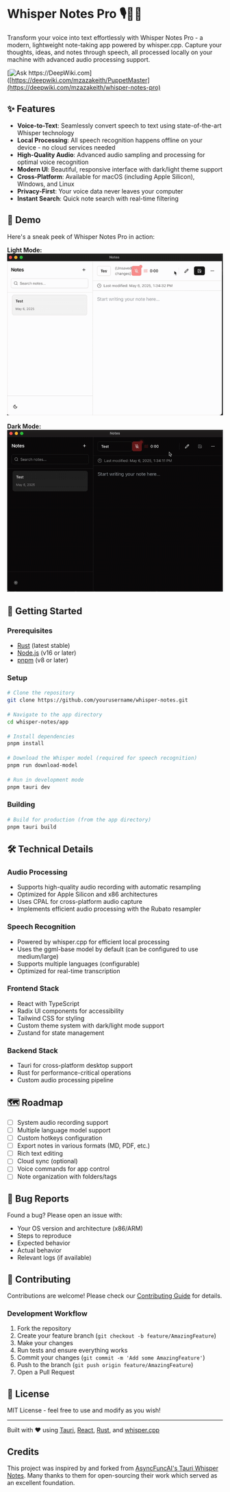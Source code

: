 # Whisper Notes Pro 🎙️📝➕

Transform your voice into text effortlessly with Whisper Notes Pro - a modern, lightweight note-taking app powered by whisper.cpp. Capture your thoughts, ideas, and notes through speech, all processed locally on your machine with advanced audio processing support.

[<img src="https://devin.ai/assets/askdeepwiki.png" alt="Ask https://DeepWiki.com" height="20"/>]([https://deepwiki.com/mzazakeith/PuppetMaster](https://deepwiki.com/mzazakeith/whisper-notes-pro)

## ✨ Features

- **Voice-to-Text**: Seamlessly convert speech to text using state-of-the-art Whisper technology
- **Local Processing**: All speech recognition happens offline on your device - no cloud services needed
- **High-Quality Audio**: Advanced audio sampling and processing for optimal voice recognition
- **Modern UI**: Beautiful, responsive interface with dark/light theme support
- **Cross-Platform**: Available for macOS (including Apple Silicon), Windows, and Linux
- **Privacy-First**: Your voice data never leaves your computer
- **Instant Search**: Quick note search with real-time filtering

## 📸 Demo

Here's a sneak peek of Whisper Notes Pro in action:

**Light Mode:**
![Whisper Notes Pro Light Mode Demo](demowhisperlight.gif)

**Dark Mode:**
![Whisper Notes Pro Dark Mode Demo](demowhisper.gif)

## 🚀 Getting Started

### Prerequisites
- [Rust](https://rustup.rs/) (latest stable)
- [Node.js](https://nodejs.org/) (v16 or later)
- [pnpm](https://pnpm.io/) (v8 or later)

### Setup

```bash
# Clone the repository
git clone https://github.com/yourusername/whisper-notes.git

# Navigate to the app directory
cd whisper-notes/app

# Install dependencies
pnpm install

# Download the Whisper model (required for speech recognition)
pnpm run download-model

# Run in development mode
pnpm tauri dev
```

### Building

```bash
# Build for production (from the app directory)
pnpm tauri build
```

## 🛠️ Technical Details

### Audio Processing
- Supports high-quality audio recording with automatic resampling
- Optimized for Apple Silicon and x86 architectures
- Uses CPAL for cross-platform audio capture
- Implements efficient audio processing with the Rubato resampler

### Speech Recognition
- Powered by whisper.cpp for efficient local processing
- Uses the ggml-base model by default (can be configured to use medium/large)
- Supports multiple languages (configurable)
- Optimized for real-time transcription

### Frontend Stack
- React with TypeScript
- Radix UI components for accessibility
- Tailwind CSS for styling
- Custom theme system with dark/light mode support
- Zustand for state management

### Backend Stack
- Tauri for cross-platform desktop support
- Rust for performance-critical operations
- Custom audio processing pipeline

## 🗺️ Roadmap

- [ ] System audio recording support
- [ ] Multiple language model support
- [ ] Custom hotkeys configuration
- [ ] Export notes in various formats (MD, PDF, etc.)
- [ ] Rich text editing
- [ ] Cloud sync (optional)
- [ ] Voice commands for app control
- [ ] Note organization with folders/tags

## 🐛 Bug Reports

Found a bug? Please open an issue with:
- Your OS version and architecture (x86/ARM)
- Steps to reproduce
- Expected behavior
- Actual behavior
- Relevant logs (if available)

## 🤝 Contributing

Contributions are welcome! Please check our [Contributing Guide](CONTRIBUTING.md) for details.

### Development Workflow

1. Fork the repository
2. Create your feature branch (`git checkout -b feature/AmazingFeature`)
3. Make your changes
4. Run tests and ensure everything works
5. Commit your changes (`git commit -m 'Add some AmazingFeature'`)
6. Push to the branch (`git push origin feature/AmazingFeature`)
7. Open a Pull Request

## 📝 License

MIT License - feel free to use and modify as you wish!

---

Built with ❤️ using [Tauri](https://tauri.app), [React](https://reactjs.org), [Rust](https://www.rust-lang.org), and [whisper.cpp](https://github.com/ggerganov/whisper.cpp)

## Credits

This project was inspired by and forked from [AsyncFuncAI's Tauri Whisper Notes](https://github.com/AsyncFuncAI/whisper-notes). Many thanks to them for open-sourcing their work which served as an excellent foundation.
